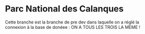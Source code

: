 # Parc National des Calanques

Cette branche est la branche de pre dev dans laquelle on a réglé la connexion à la base de donéee : 
ON A TOUS LES TROIS LA MEME !